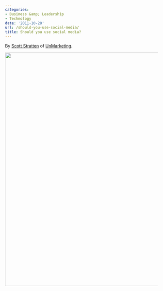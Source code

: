 ```yaml
---
categories:
- Business &amp; Leadership
- Technology
date: '2011-10-28'
url: /should-you-use-social-media/
title: Should you use social media?
---
```


By <a href="https://twitter.com/#!/unmarketing/status/117627380830449664/photo/1">Scott Stratten</a> of <a href="http://www.unmarketing.com/">UnMarketing</a>.

<img src="https://gomakethings.com/wp-content/uploads/2011/10/Use-Social-Media.jpg" alt="" title="Should you use social media?" width="600" height="770" class="aligncenter size-full wp-image-1590" />